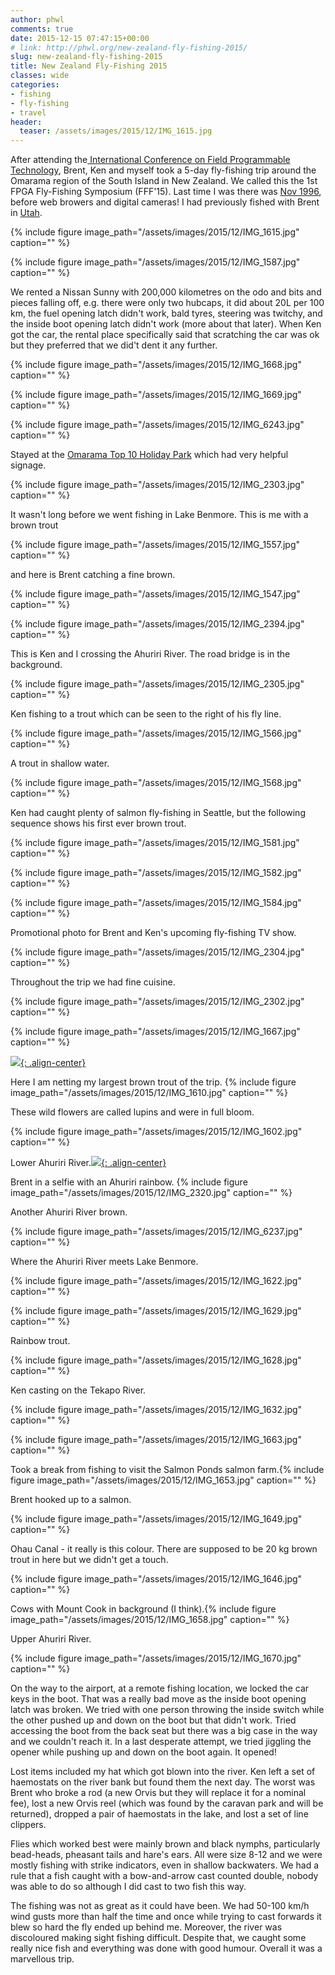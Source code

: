 ```yaml
---
author: phwl
comments: true
date: 2015-12-15 07:47:15+00:00
# link: http://phwl.org/new-zealand-fly-fishing-2015/
slug: new-zealand-fly-fishing-2015
title: New Zealand Fly-Fishing 2015
classes: wide
categories:
- fishing
- fly-fishing
- travel
header:
  teaser: /assets/images/2015/12/IMG_1615.jpg
---
```


After attending the[ International Conference on Field Programmable Technology](http://fpt.massey.ac.nz/), Brent, Ken and myself took a 5-day fly-fishing trip around the Omarama region of the South Island in New Zealand. We called this the 1st FPGA Fly-Fishing Symposium (FFF'15). Last time I was there was [Nov 1996](http://phwl.org/new-zealand-trip/), before web browers and digital cameras! I had previously fished with Brent in [Utah](http://phwl.org/fishing-renovating-and-ballroom-dancing-in-utah-2008/).

{% include figure image_path="/assets/images/2015/12/IMG_1615.jpg" caption="" %}

<!-- more -->

{% include figure image_path="/assets/images/2015/12/IMG_1587.jpg" caption="" %}

We rented a Nissan Sunny with 200,000 kilometres on the odo and bits and pieces falling off, e.g. there were only two hubcaps, it did about 20L per 100 km, the fuel opening latch didn't work, bald tyres, steering was twitchy, and the inside boot opening latch didn't work (more about that later). When Ken got the car, the rental place specifically said that scratching the car was ok but they preferred that we did't dent it any further.

{% include figure image_path="/assets/images/2015/12/IMG_1668.jpg" caption="" %}

{% include figure image_path="/assets/images/2015/12/IMG_1669.jpg" caption="" %}

{% include figure image_path="/assets/images/2015/12/IMG_6243.jpg" caption="" %}

Stayed at the [Omarama Top 10 Holiday Park](https://www.top10.co.nz/parks/omarama/) which had very helpful signage.

{% include figure image_path="/assets/images/2015/12/IMG_2303.jpg" caption="" %}

It wasn't long before we went fishing in Lake Benmore. This is me with a brown trout

{% include figure image_path="/assets/images/2015/12/IMG_1557.jpg" caption="" %}

and here is Brent catching a fine brown.

{% include figure image_path="/assets/images/2015/12/IMG_1547.jpg" caption="" %}



{% include figure image_path="/assets/images/2015/12/IMG_2394.jpg" caption="" %}

This is Ken and I crossing the Ahuriri River. The road bridge is in the background.

{% include figure image_path="/assets/images/2015/12/IMG_2305.jpg" caption="" %}

Ken fishing to a trout which can be seen to the right of his fly line.

{% include figure image_path="/assets/images/2015/12/IMG_1566.jpg" caption="" %}

A trout in shallow water.

{% include figure image_path="/assets/images/2015/12/IMG_1568.jpg" caption="" %}

Ken had caught plenty of salmon fly-fishing in Seattle, but the following sequence shows his first ever brown trout.

{% include figure image_path="/assets/images/2015/12/IMG_1581.jpg" caption="" %}

{% include figure image_path="/assets/images/2015/12/IMG_1582.jpg" caption="" %}

{% include figure image_path="/assets/images/2015/12/IMG_1584.jpg" caption="" %}

Promotional photo for Brent and Ken's upcoming fly-fishing TV show.

{% include figure image_path="/assets/images/2015/12/IMG_2304.jpg" caption="" %}

Throughout the trip we had fine cuisine.

{% include figure image_path="/assets/images/2015/12/IMG_2302.jpg" caption="" %}



{% include figure image_path="/assets/images/2015/12/IMG_1667.jpg" caption="" %}

[![](http://phwl.org/wp-content/uploads/2015/12/IMG_1588.jpg){: .align-center}](http://phwl.org/wp-content/uploads/2015/12/IMG_1588.jpg)

Here I am netting my largest brown trout of the trip.  {% include figure image_path="/assets/images/2015/12/IMG_1610.jpg" caption="" %}

These wild flowers are called lupins and were in full bloom.

{% include figure image_path="/assets/images/2015/12/IMG_1602.jpg" caption="" %}

Lower Ahuriri River.[![](http://phwl.org/wp-content/uploads/2015/12/IMG_1619.jpg){: .align-center}](http://phwl.org/wp-content/uploads/2015/12/IMG_1619.jpg)

Brent in a selfie with an Ahuriri rainbow. {% include figure image_path="/assets/images/2015/12/IMG_2320.jpg" caption="" %}

Another Ahuriri River brown.

{% include figure image_path="/assets/images/2015/12/IMG_6237.jpg" caption="" %}

Where the Ahuriri River meets Lake Benmore.

{% include figure image_path="/assets/images/2015/12/IMG_1622.jpg" caption="" %}

{% include figure image_path="/assets/images/2015/12/IMG_1629.jpg" caption="" %}

Rainbow trout.

{% include figure image_path="/assets/images/2015/12/IMG_1628.jpg" caption="" %}

Ken casting on the Tekapo River.

{% include figure image_path="/assets/images/2015/12/IMG_1632.jpg" caption="" %}

{% include figure image_path="/assets/images/2015/12/IMG_1663.jpg" caption="" %}

Took a break from fishing to visit the Salmon Ponds salmon farm.{% include figure image_path="/assets/images/2015/12/IMG_1653.jpg" caption="" %}

Brent hooked up to a salmon.

{% include figure image_path="/assets/images/2015/12/IMG_1649.jpg" caption="" %}

Ohau Canal - it really is this colour. There are supposed to be 20 kg brown trout in here but we didn't get a touch.

{% include figure image_path="/assets/images/2015/12/IMG_1646.jpg" caption="" %}

Cows with Mount Cook in background (I think).{% include figure image_path="/assets/images/2015/12/IMG_1658.jpg" caption="" %}

Upper Ahuriri River.

{% include figure image_path="/assets/images/2015/12/IMG_1670.jpg" caption="" %}

On the way to the airport, at a remote fishing location, we locked the car keys in the boot. That was a really bad move as the inside boot opening latch was broken. We tried with one person throwing the inside switch while the other pushed up and down on the boot but that didn't work. Tried accessing the boot from the back seat but there was a big case in the way and we couldn't reach it. In a last desperate attempt, we tried jiggling the opener while pushing up and down on the boot again. It opened!

Lost items included my hat which got blown into the river. Ken left a set of haemostats on the river bank but found them the next day. The worst was Brent who broke a rod (a new Orvis but they will replace it for a nominal fee), lost a new Orvis reel (which was found by the caravan park and will be returned), dropped a pair of haemostats in the lake, and lost a set of line clippers.

Flies which worked best were mainly brown and black nymphs, particularly bead-heads, pheasant tails and hare's ears. All were size 8-12 and we were mostly fishing with strike indicators, even in shallow backwaters. We had a rule that a fish caught with a bow-and-arrow cast counted double, nobody was able to do so although I did cast to two fish this way.

The fishing was not as great as it could have been. We had 50-100 km/h wind gusts more than half the time and once while trying to cast forwards it blew so hard the fly ended up behind me. Moreover, the river was discoloured making sight fishing difficult. Despite that, we caught some really nice fish and everything was done with good humour. Overall it was a marvellous trip.

